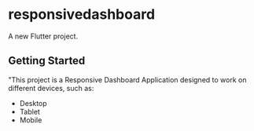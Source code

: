 # responsivedashboard

A new Flutter project.

## Getting Started

"This project is a Responsive Dashboard Application designed to work on different devices, such as:

 -  Desktop
 -  Tablet 
 -  Mobile 




